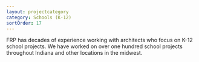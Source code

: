 ```yaml
---
layout: projectcategory
category: Schools (K-12)
sortOrder: 17
---
```

FRP has decades of experience working with architects who focus on K-12 school projects. We have worked on over one hundred school projects throughout Indiana and other locations in the midwest.



































